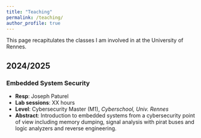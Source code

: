 ```yaml
---
title: "Teaching"
permalink: /teaching/
author_profile: true
---
```


This page recapitulates the classes I am involved in at the University of Rennes.

## 2024/2025

### Embedded System Security
- **Resp**: Joseph Paturel
- **Lab sessions**: XX hours
- **Level**: Cybersecurity Master (M1), *Cyberschool, Univ. Rennes*
- **Abstract**: Introduction to embedded systems from a cybersecurity point of view including memory dumping, signal analysis with pirat buses and logic analyzers and reverse engineering.
